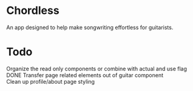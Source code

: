 # Chordless

An app designed to help make songwriting effortless for guitarists. <br />

# Todo

Organize the read only components or combine with actual and use flag <br />
DONE Transfer page related elements out of guitar component <br />
Clean up profile/about page styling <br />
